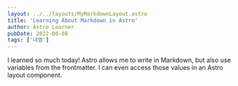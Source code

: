 ```yaml
---
layout: ../../layouts/MyMarkdownLayout.astro
title: 'Learning About Markdown in Astro'
author: Astro Learner
pubDate: 2022-08-08
tags: ['내맴']
---
```


I learned so much today! Astro allows me to write in Markdown, but also use variables from the frontmatter. I can even access those values in an Astro layout component.
